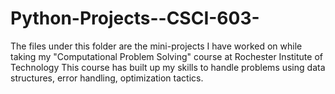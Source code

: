# Python-Projects--CSCI-603-
The files under this folder are the mini-projects I have worked on while taking my "Computational Problem Solving" course at Rochester Institute of Technology
This course has built up my skills to handle problems using data structures, error handling, optimization tactics.
